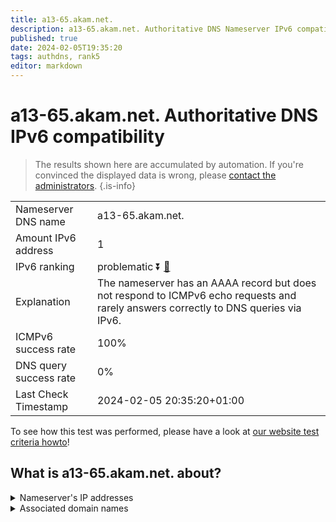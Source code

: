 ```yaml
---
title: a13-65.akam.net.
description: a13-65.akam.net. Authoritative DNS Nameserver IPv6 compatibility
published: true
date: 2024-02-05T19:35:20
tags: authdns, rank5
editor: markdown
---
```


# a13-65.akam.net. Authoritative DNS IPv6 compatibility

> The results shown here are accumulated by automation. If you're convinced the displayed data is wrong, please [contact the administrators](/howto/chat). 
{.is-info}




|   |   |
| - | - |
| Nameserver DNS name | a13-65.akam.net.
| Amount IPv6 address | 1
| IPv6 ranking | problematic :arrow_double_down: [🔗](/howto/ranking) |
| Explanation | The nameserver has an AAAA record but does not respond to ICMPv6 echo requests and rarely answers correctly to DNS queries via IPv6. |
| ICMPv6 success rate | 100%|
| DNS query success rate | 0% |
| Last Check Timestamp | 2024-02-05 20:35:20+01:00 |

To see how this test was performed, please have a look at [our website test criteria howto](/howto/testcriteria/authdns)!


## What is a13-65.akam.net. about?




<details>
<summary>Nameserver's IP addresses</summary>

2600:1480:800::41

</details>



<details>
<summary>Associated domain names</summary>

www.oracle.com

www.adobe.com

www.siemens-healthineers.com

www.mysql.com

</details>
